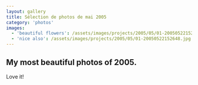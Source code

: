 ```yaml
---
layout: gallery
title: Sélection de photos de mai 2005
category: 'photos'
images:
  - 'beautiful flowers': /assets/images/projects/2005/05/01-20050522152648.jpg
  - 'nice also': /assets/images/projects/2005/05/01-20050522152648.jpg
---
```


## My most beautiful photos of 2005.

Love it!
